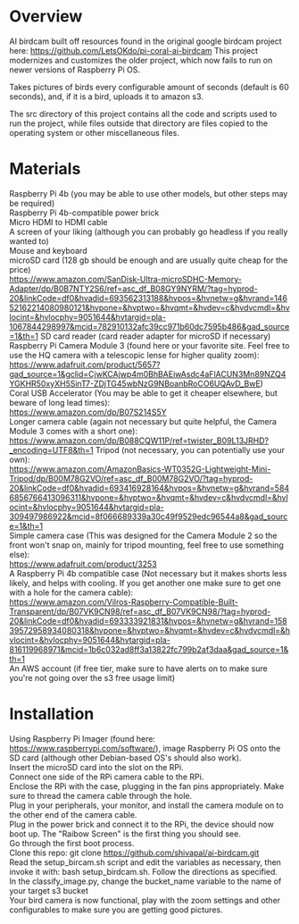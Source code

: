 # Overview
AI birdcam built off resources found in the original google birdcam project here: https://github.com/LetsOKdo/pi-coral-ai-birdcam
This project modernizes and customizes the older project, which now fails to run on newer versions of Raspberry Pi OS.

Takes pictures of birds every configurable amount of seconds (default is 60 seconds), and, if it is a bird, uploads it to
amazon s3.

The src directory of this project contains all the code and scripts used to run the project, while files outside that directory
are files copied to the operating system or other miscellaneous files. 

# Materials
Raspberry Pi 4b (you may be able to use other models, but other steps may be required) \
Raspberry Pi 4b-compatible power brick \
Micro HDMI to HDMI cable \
A screen of your liking (although you can probably go headless if you really wanted to) \
Mouse and keyboard \
microSD card (128 gb should be enough and are usually quite cheap for the price) \
https://www.amazon.com/SanDisk-Ultra-microSDHC-Memory-Adapter/dp/B0B7NTY2S6/ref=asc_df_B08GY9NYRM/?tag=hyprod-20&linkCode=df0&hvadid=693562313188&hvpos=&hvnetw=g&hvrand=14652162214080980121&hvpone=&hvptwo=&hvqmt=&hvdev=c&hvdvcmdl=&hvlocint=&hvlocphy=9051644&hvtargid=pla-1067844298997&mcid=782910132afc39cc971b60dc7595b486&gad_source=1&th=1
SD card reader (card reader adapter for microSD if necessary) \
Raspberry Pi Camera Module 3 (found here or your favorite site. Feel free to use the HQ camera with a telescopic lense
for higher quality zoom): \
https://www.adafruit.com/product/5657?gad_source=1&gclid=CjwKCAjwp4m0BhBAEiwAsdc4aFlACUN3Mn89NZQ4YGKHR50xyXH5SinT7-ZDjTG45wbNzG9NBoanbRoCO6UQAvD_BwE) \
Coral USB Accelerator (You may be able to get it cheaper elsewhere, but beware of long lead times): \
https://www.amazon.com/dp/B07S214S5Y \
Longer camera cable (again not necessary but quite helpful, the Camera Module 3 comes with a short one): \
https://www.amazon.com/dp/B088CQW11P/ref=twister_B09L13JRHD?_encoding=UTF8&th=1
Tripod (not necessary, you can potentially use your own): \
https://www.amazon.com/AmazonBasics-WT0352G-Lightweight-Mini-Tripod/dp/B00M78G2VO/ref=asc_df_B00M78G2VO/?tag=hyprod-20&linkCode=df0&hvadid=693416928164&hvpos=&hvnetw=g&hvrand=5846856766413096311&hvpone=&hvptwo=&hvqmt=&hvdev=c&hvdvcmdl=&hvlocint=&hvlocphy=9051644&hvtargid=pla-309497986922&mcid=8f066689339a30c49f9529edc96544a8&gad_source=1&th=1 \
Simple camera case (This was designed for the Camera Module 2 so the front won't snap on, mainly for tripod mounting, 
feel free to use something else): \
https://www.adafruit.com/product/3253 \
A Raspberry Pi 4b compatible case (Not necessary but it makes shorts less likely, and helps with cooling. If you get another
one make sure to get one with a hole for the camera cable): \
https://www.amazon.com/Vilros-Raspberry-Compatible-Built-Transparent/dp/B07VK9CN98/ref=asc_df_B07VK9CN98/?tag=hyprod-20&linkCode=df0&hvadid=693333921831&hvpos=&hvnetw=g&hvrand=15839572958934080318&hvpone=&hvptwo=&hvqmt=&hvdev=c&hvdvcmdl=&hvlocint=&hvlocphy=9051644&hvtargid=pla-816119968971&mcid=1b6c032ad8ff3a13822fc799b2af3daa&gad_source=1&th=1 \
An AWS account (if free tier, make sure to have alerts on to make sure you're not going over the s3 free usage limit)

# Installation
Using Raspberry Pi Imager (found here: https://www.raspberrypi.com/software/), image Raspberry Pi OS onto the SD card 
(although other Debian-based OS's should also work). \
Insert the microSD card into the slot on the RPi. \
Connect one side of the RPi camera cable to the RPi. \
Enclose the RPi with the case, plugging in the fan pins appropriately. Make sure to thread the camera cable through the hole. \
Plug in your peripherals, your monitor, and install the camera module on to the other end of the camera cable. \
Plug in the power brick and connect it to the RPi, the device should now boot up. The "Raibow Screen" is the first thing you should see. \
Go through the first boot process. \
Clone this repo: git clone https://github.com/shivapal/ai-birdcam.git \
Read the setup_bircam.sh script and edit the variables as necessary, then invoke it with: bash setup_birdcam.sh. Follow the directions as specified. \
In the classify_image.py, change the bucket_name variable to the name of your target s3 bucket \
Your bird camera is now functional, play with the zoom settings and other configurables to make sure you are getting
good pictures.